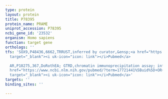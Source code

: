 ```yaml
---
type: protein
layout: protein
title: P78395
protein_name: PRAME
uniprot_accession: P78395
ncbi_gene_id: '23532'
organism: Homo sapiens
function: target gene
orthologs: ''
tfs: 'SOX9,P48436,6662,TRRUST,inferred by curator,&ensp;<a href="https://www.ncbi.nlm.nih.gov/pubmed/?term=19273910%5Buid%5D+OR+29087512%5Buid%5D"
  target="_blank"><i uk-icon="icon: link"></i>Pubmed</a>

  AR,P10275,367,DoRothEA; GTRD,chromatin immunoprecipitation assay; inferred by curator,&ensp;<a
  href="https://www.ncbi.nlm.nih.gov/pubmed/?term=17721441%5Buid%5D+OR+31340985%5Buid%5D+OR+27924024%5Buid%5D"
  target="_blank"><i uk-icon="icon: link"></i>Pubmed</a>'
targets: ''
binding_sites: ''

---
```

